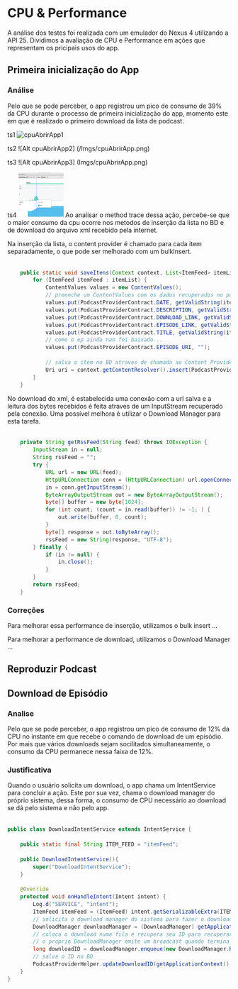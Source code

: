 # CPU & Performance

A análise dos testes foi realizada com um emulador do Nexus 4 utilizando a API 25. Dividimos a avaliação de CPU e Performance em ações que representam os pricipais usos do app.

## Primeira inicialização do App

### Análise

Pelo que se pode perceber, o app registrou um pico de consumo de 39% da CPU durante o processo de primeira inicialização do app, momento este em que é realizado o primeiro download da lista de podcast.

ts1
<img src="D:/10p/android/exercicio-podcast/Podcast/projectFilesMD/Imgs/cpuAbrirApp.png" alt="cpuAbrirApp1" width="102" height="102">

ts2
![Alt cpuAbrirApp2] (/Imgs/cpuAbrirApp.png)

ts3
![Alt cpuAbrirApp3] (Imgs/cpuAbrirApp.png)

ts4
<img src="Podcast/projectFilesMD/Imgs/cpuAbrirApp.png" alt="cpuAbrirApp4" width="102" height="102">
Ao analisar o method trace dessa ação, percebe-se que o maior consumo da cpu ocorre nos metodos de inserção da lista no BD e de download do arquivo xml recebido pela internet.

[    imagem  mTraceAbrirAppInsert    ]:<> 

[    imagem  mTraceAbrirAppRead    ]:<> 

Na inserção da lista, o content provider é chamado para cada item separadamente, o que pode ser melhorado com um bulkInsert.

```java

    public static void saveItens(Context context, List<ItemFeed> itemList){
        for (ItemFeed itemFeed : itemList) {
            ContentValues values = new ContentValues();
            // preenche um ContentValues com os dados recuperados no parser
            values.put(PodcastProviderContract.DATE, getValidString(itemFeed.getPubDate()));
            values.put(PodcastProviderContract.DESCRIPTION, getValidString(itemFeed.getDescription()));
            values.put(PodcastProviderContract.DOWNLOAD_LINK, getValidString(itemFeed.getDownloadLink()));
            values.put(PodcastProviderContract.EPISODE_LINK, getValidString(itemFeed.getLink()));
            values.put(PodcastProviderContract.TITLE, getValidString(itemFeed.getTitle()));
            // como o ep ainda nao foi baixado...
            values.put(PodcastProviderContract.EPISODE_URI, "");

            // salva o item no BD atraves de chamada ao Content Provider
            Uri uri = context.getContentResolver().insert(PodcastProviderContract.EPISODE_LIST_URI, values);
        }
    }


```


No download do xml, é estabelecida uma conexão com a url salva e a leitura dos bytes recebidos é feita atraves de um InputStream recuperado pela conexão. Uma possível melhora é utilizar o Download Manager para esta tarefa.

```java

    private String getRssFeed(String feed) throws IOException {
        InputStream in = null;
        String rssFeed = "";
        try {
            URL url = new URL(feed);
            HttpURLConnection conn = (HttpURLConnection) url.openConnection();
            in = conn.getInputStream();
            ByteArrayOutputStream out = new ByteArrayOutputStream();
            byte[] buffer = new byte[1024];
            for (int count; (count = in.read(buffer)) != -1; ) {
                out.write(buffer, 0, count);
            }
            byte[] response = out.toByteArray();
            rssFeed = new String(response, "UTF-8");
        } finally {
            if (in != null) {
                in.close();
            }
        }
        return rssFeed;
    }

```


### Correções

Para melhorar essa performance de inserção, utilizamos o bulk insert ...

[    imagem  mTraceAbrirAppInsertCorrigido    ]:<> 


Para melhorar a performance de download, utilizamos o Download Manager ...

[    imagem  mTraceAbrirAppReadCorrigido    ]:<> 

## Reproduzir Podcast

[//]:<> (TODO)

## Download de Episódio

### Analise

Pelo que se pode perceber, o app registrou um pico de consumo de 12% da CPU no instante em que recebe o comando de download de um episódio. Por mais que vários downloads sejam socilitados simultaneamente, o consumo da CPU permanece nessa faixa de 12%.

[//]:<> (add img profile cpu)

### Justificativa

Quando o usuário solicita um download, o app chama um IntentService para concluir a ação. Este por sua vez, chama o download manager do próprio sistema, dessa forma, o consumo de CPU necessário ao download se dá pelo sistema e não pelo app. 

```java

public class DownloadIntentService extends IntentService {

    public static final String ITEM_FEED = "itemFeed";

    public DownloadIntentService(){
        super("DownloadIntentService");
    }

    @Override
    protected void onHandleIntent(Intent intent) {
        Log.d("SERVICE", "intent");
        ItemFeed itemFeed = (ItemFeed) intent.getSerializableExtra(ITEM_FEED);
        // solicita o download manager do sistema para fazer o download do podcast
        DownloadManager downloadManager = (DownloadManager) getApplicationContext().getSystemService(Context.DOWNLOAD_SERVICE);
        // coloca o download numa fila e recupera seu ID para recuperar o arquivo posteriormente
        // o proprio DownloadManager emite um broadcast quando termina o download
        long downloadID = downloadManager.enqueue(new DownloadManager.Request(Uri.parse(itemFeed.getDownloadLink())));
        // salva o ID no BD
        PodcastProviderHelper.updateDownloadID(getApplicationContext(), itemFeed.getId(), downloadID);
    }
}

```
